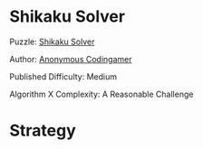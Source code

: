 # Shikaku Solver

Puzzle: [Shikaku Solver](https://www.codingame.com/training/medium/shikaku-solver)

Author: [Anonymous Codingamer](https://www.codingame.com/profile/db6321ede0cfc71dba63fb778cc61f677390781)

Published Difficulty: Medium

Algorithm X Complexity: A Reasonable Challenge

# Strategy
